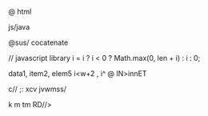 @
html

js/java

@sus/
cocatenate

//  javascript library
i = i ? i < 0 ? Math.max(0, len + i) : i : 0;

data1, item2, elem5
i<w+2 
      ,
      i^
@ IN>innET 


c//    ;: xcv
jvwmss/

k m tm RD//>

>

